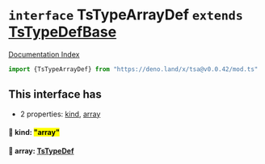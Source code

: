 # `interface` TsTypeArrayDef `extends` [TsTypeDefBase](../private.interface.TsTypeDefBase/README.md)

[Documentation Index](../README.md)

```ts
import {TsTypeArrayDef} from "https://deno.land/x/tsa@v0.0.42/mod.ts"
```

## This interface has

- 2 properties:
[kind](#-kind-array),
[array](#-array-tstypedef)


#### 📄 kind: <mark>"array"</mark>



#### 📄 array: [TsTypeDef](../type.TsTypeDef/README.md)



